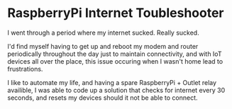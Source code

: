 # RaspberryPi Internet Toubleshooter
I went through a period where my internet sucked. Really sucked.

I'd find myself having to get up and reboot my modem and router periodically throughout the day just to maintain connectivity, and with IoT devices all over the place, this issue occuring when I wasn't home lead to frustrations.

I like to automate my life, and having a spare RaspberryPi + Outlet relay availible, I was able to code up a solution that checks for internet every 30 seconds, and resets my devices should it not be able to connect.

